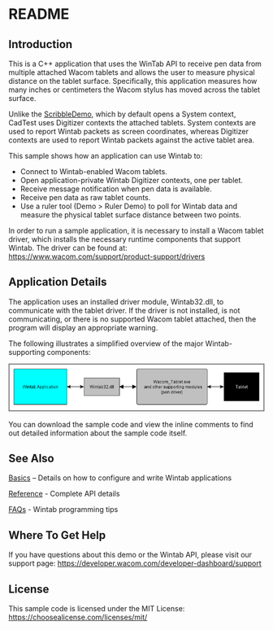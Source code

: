 # README

## Introduction
This is a C++ application that uses the WinTab API to receive pen data from multiple attached Wacom tablets and allows the user to measure physical distance on the tablet surface. Specifically, this application measures how many inches or centimeters the Wacom stylus has moved across the tablet surface.

Unlike the [ScribbleDemo](https://github.com/Wacom-Developer/wacom-device-kit-windows/blob/master/Wintab%20ScribbleDemo/SD-Win-README.md), which by default opens a System context, CadTest uses Digitizer contexts the attached tablets. System contexts are used to report Wintab packets as screen coordinates, whereas Digitizer contexts are used to report Wintab packets against the active tablet area.

This sample shows how an application can use Wintab to:

* Connect to Wintab-enabled Wacom tablets.
* Open application-private Wintab Digitizer contexts, one per tablet.
* Receive message notification when pen data is available.
* Receive pen data as raw tablet counts.
* Use a ruler tool (Demo > Ruler Demo) to poll for Wintab data and measure the physical tablet surface distance between two points.

In order to run a sample application, it is necessary to install a Wacom tablet driver, which installs the necessary runtime components that support Wintab. The driver can be found at: https://www.wacom.com/support/product-support/drivers

## Application Details
The application uses an installed driver module, Wintab32.dll, to communicate with the tablet driver.  If the driver is not installed, is not communicating, or there is no supported Wacom tablet attached, then the program will display an appropriate warning.

The following illustrates a simplified overview of the major Wintab-supporting components:

![Overview of major Wintab-supporting components](./Media/sc-rm-cad-wintab-overview.png)


You can download the sample code and view the inline comments to find out detailed information about the sample code itself.

## See Also
[Basics](https://developer-docs.wacom.com/wacom-device-api/docs/wintab-basics) – Details on how to configure and write Wintab applications

[Reference](https://developer-docs.wacom.com/wacom-device-api/docs/wintab-reference) - Complete API details

[FAQs](https://developer-docs.wacom.com/wacom-device-api/docs/wintab-faqs) - Wintab programming tips


## Where To Get Help
If you have questions about this demo or the Wintab API, please visit our support page: https://developer.wacom.com/developer-dashboard/support

## License
This sample code is licensed under the MIT License: https://choosealicense.com/licenses/mit/